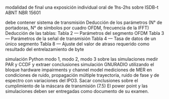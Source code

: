 modalidad de final una exposición individual oral de 1hs-2hs sobre ISDB-t ABNT NBR 15601

debe contener
sistema de transmisión
Deducción de los parámetros (N° de portadoras, N° de símbolos por cuadro OFDM, frecuencia de la IFFT)
Deducción de las tablas:
Tabla 2 — Parámetros del segmento OFDM 
Tabla 3 — Parámetros de la señal de transmisión 
Tabla 4 — Tasa de datos de un único segmento 
Tabla 8 — Ajuste del valor de atraso requerido como resultado del entrelazamiento de byte
 
simulación Python modo 1, modo 2, modo 3
sobre las simulaciones medir PAR y CCDF y extraer conclusiones
simulación GNURADIO
utilizando el bloque hardware impairments y channel model mediciones de MER en condiciones de ruido, propagación múltiple trayectoria, ruido de fase y de espectro con variaciones del IPO3. Sacar conclusiones sobre el cumplimiento de la máscara de transmisión (7.5)
El power point y las simulaciones deben ser entregadas como documento de su examen.
